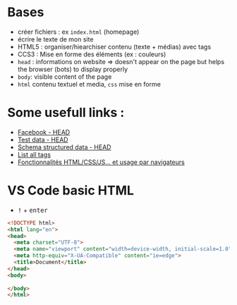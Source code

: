 # Bases
- créer fichiers : ex `index.html` (homepage)
- écrire le texte de mon site
- HTML5 : organiser/hiearchiser contenu (texte + médias) avec tags
- CCS3 : Mise en forme des éléments (ex : couleurs)
- `head` : informations on website => doesn't appear on the page but helps the browser (bots) to display properly
- `body`: visible content of the page
- `html` contenu textuel et media, `css` mise en forme

# Some usefull links :
- [Facebook - HEAD](https://developers.facebook.com/tools/debug/)
- [Test data - HEAD](https://search.google.com/structured-data/testing-tool/u/0/)
- [Schema structured data - HEAD](https://raventools.com/site-auditor/seo-guide/schema-structured-data)
- [List all tags](https://openclassrooms.com/en/courses/1603881-apprenez-a-creer-votre-site-web-avec-html5-et-css3/1608357-memento-des-balises-html)
- [Fonctionnalités HTML/CSS/JS... et usage par navigateurs](https://caniuse.com/)

# VS Code basic HTML
- <kbd>!</kbd> + <kbd>enter</kbd>

```html
<!DOCTYPE html>
<html lang="en">
<head>
  <meta charset="UTF-8">
  <meta name="viewport" content="width=device-width, initial-scale=1.0">
  <meta http-equiv="X-UA-Compatible" content="ie=edge">
  <title>Document</title>
</head>
<body>
	
</body>
</html>
```
